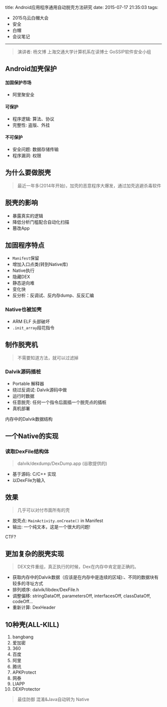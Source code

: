 title: Android应用程序通用自动脱壳方法研究
date: 2015-07-17 21:35:03
tags:
- 2015乌云白帽大会
- 安全
- 白帽
- 会议笔记

---

> 演讲者: 杨文博
> 上海交通大学计算机系在读博士
> GoSSIP软件安全小组

## Android加壳保护

#### 加固保护市场

- 阿里聚安全

#### 可保护

- 程序逻辑: 算法、协议
- 完整性: 盗版、外挂

<!--more-->

#### 不可保护

- 安全问题: 数据存储传输
- 程序漏洞: 权限

## 为什么要做脱壳

> 最近一年多(2014年开始)，加壳的恶意程序大爆发，通过加壳逃避杀毒软件

## 脱壳的影响

- 暴露真实的逻辑
- 降低分析门槛配合自动化扫描
- 篡改App

## 加固程序特点

- `Manifest`保留
- 增加入口点类(转到Native库)
- Native执行
- 隐藏DEX
- 静态逆向难
- 变化快
- 反分析：反调试、反内存dump、反反汇编

### Native也被加壳

- ARM ELF 头部破坏
- `.init_array`段花指令


## 制作脱壳机

> 不需要知道方法，就可以过滤掉

### Dalvik源码插桩

- Portable 解释器
- 绕过反调试: Dalvik源码中做
- 运行时数据 
- 任意脱壳: 任何一个指令后面插一个脱壳点的插桩
- 真机部署

内存中的Dalvik数据结构

## 一个Native的实现

### 读取DexFile结构体

> dalvik/dexdump/DexDump.app (谷歌提供的)

- 基于源码: C/C++ 实现
- 以DexFile为输入

## 效果

> 几乎可以对付市面所有的壳

- 脱壳点: `MainActivity.onCreate()` in Manifest
- 输出: 一个纯文本，这是一个很大的问题!

CTF?

## 更加复杂的脱壳实现

> DEX文件重组，真正执行的时候，Dex在内存中肯定是正确的。

- 获取内存中的Dalvik数据（应该是在内存中是连续的区域):、不同的数据块有较多的寻址方式
- 排列顺序: dalvik/libdex/DexFile.h
- 调整偏移: stringDataOff, parametersOff, interfacesOff, classDataOff, codeOff...
- 重新计算: DexHeader

## 10种壳(ALL-KILL)

1. bangbang
2. 爱加密
3. 360
4. 百度
5. 阿里
6. 腾讯
7. APKProtect
8. 网泰
9. LIAPP
10. DEXProtector

> 最佳防御 混淆&Java自动转为 Native